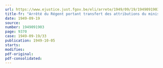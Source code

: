 ```yaml
---
url: https://www.ejustice.just.fgov.be/eli/arrete/1949/09/19/1949091903/justel
title-fr: "Arrêté du Régent portant transfert des attributions du ministre de l'administration générale et des pensions au Premier ministre, au ministre des finances et au ministre de la reconstruction"
date: 1949-09-19
source:
number: 1949091903
page: 9370
case: 1949-09-19/33
publication: 1949-10-05
starts:
modifies:
pdf-original:
pdf-consolidated:
---
```



